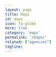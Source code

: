 ```yaml
---
layout: page
title: Maps
id: maps
icon: fa-globe
more: true
category: 'maps'
permalink: '/maps/'
related: ["agencies"]
tagline: 
---
```




